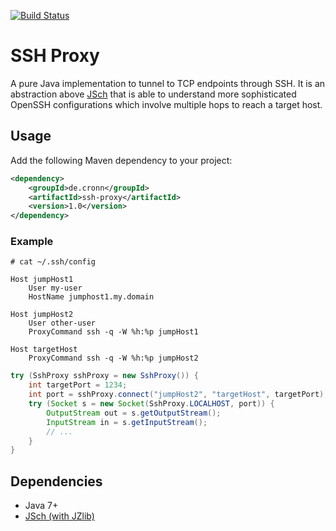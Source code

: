 [![Build Status](https://travis-ci.org/cronn-de/ssh-proxy.png?branch=master)](https://travis-ci.org/cronn-de/ssh-proxy)

# SSH Proxy #

A pure Java implementation to tunnel to TCP endpoints through SSH. It is an
abstraction above [JSch][jsch] that is able to understand more sophisticated
OpenSSH configurations which involve multiple hops to reach a target host.

## Usage ##
Add the following Maven dependency to your project:

```xml
<dependency>
    <groupId>de.cronn</groupId>
    <artifactId>ssh-proxy</artifactId>
    <version>1.0</version>
</dependency>
```

### Example ###

```
# cat ~/.ssh/config

Host jumpHost1
    User my-user
    HostName jumphost1.my.domain

Host jumpHost2
    User other-user
    ProxyCommand ssh -q -W %h:%p jumpHost1

Host targetHost
    ProxyCommand ssh -q -W %h:%p jumpHost2
```

```java
try (SshProxy sshProxy = new SshProxy()) {
    int targetPort = 1234;
    int port = sshProxy.connect("jumpHost2", "targetHost", targetPort);
    try (Socket s = new Socket(SshProxy.LOCALHOST, port)) {
        OutputStream out = s.getOutputStream();
        InputStream in = s.getInputStream();
        // ...
    }
}
```

## Dependencies ##

- Java 7+
- [JSch (with JZlib)][jsch]

[jsch]: http://www.jcraft.com/jsch/
